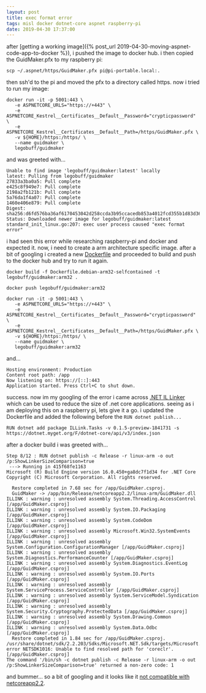 ```yaml
---
layout: post
title: exec format error
tags: misl docker dotnet-core aspnet raspberry-pi
date: 2019-04-30 17:37:00
---
```


after [getting a working image]({% post_url 2019-04-30-moving-aspnet-code-app-to-docker %}), i pushed the image to docker hub. i then copied the GuidMaker.pfx to my raspberry pi:

```
scp ~/.aspnet/https/GuidMaker.pfx pi@pi-portable.local:.
```

then ssh'd to the pi and moved the pfx to a directory called https. now i tried to run my image:

```
docker run -it -p 5001:443 \
   -e ASPNETCORE_URLS="https://+443" \
   -e ASPNETCORE_Kestrel__Certificates__Default__Password="crypticpassword" \
   -e ASPNETCORE_Kestrel__Certificates__Default__Path=/https/GuidMaker.pfx \
   -v ${HOME}/https:/https/ \
   --name guidmaker \
   legobuff/guidmaker
```

and was greeted with...

```
Unable to find image 'legobuff/guidmaker:latest' locally
latest: Pulling from legobuff/guidmaker
27833a3ba0a5: Pull complete 
e425c8f949e7: Pull complete 
2198a2fb121b: Pull complete 
5a76da1f4a07: Pull complete 
1460e406e879: Pull complete 
Digest: sha256:d6fd576ba36af6170453042d258ccda3b95ccacedb853a4012fcd355b1d83d36
Status: Downloaded newer image for legobuff/guidmaker:latest
standard_init_linux.go:207: exec user process caused "exec format error"
```

i had seen this error while researching raspberry-pi and docker and expected it. now, i need to create a arm architecture specific image. after a bit of googling i created a new [Dockerfile](https://github.com/legobuff/docker-tests/blob/master/GuidMaker/Dockerfile.debian-arm32-selfcontained) and proceeded to build and push to the docker hub and try to run it again.

```
docker build -f Dockerfile.debian-arm32-selfcontained -t legobuff/guidmaker:arm32 .

docker push legobuff/guidmaker:arm32

docker run -it -p 5001:443 \
   -e ASPNETCORE_URLS="https://+443" \
   -e ASPNETCORE_Kestrel__Certificates__Default__Password="crypticpassword" \
   -e ASPNETCORE_Kestrel__Certificates__Default__Path=/https/GuidMaker.pfx \
   -v ${HOME}/https:/https/ \
   --name guidmaker \
   legobuff/guidmaker:arm32
```

and...

```
Hosting environment: Production
Content root path: /app
Now listening on: https://[::]:443
Application started. Press Ctrl+C to shut down.
```

success. now im my googling of the error i came across [.NET IL Linker](https://github.com/dotnet/core/blob/master/samples/linker-instructions.md) which can be used to reduce the size of .net core applications. seeing as i am deploying this on a raspberry pi, lets give it a go. i updated the Dockerfile and added the following before the `RUN dotnet publish...`

```
RUN dotnet add package ILLink.Tasks -v 0.1.5-preview-1841731 -s https://dotnet.myget.org/F/dotnet-core/api/v3/index.json
```

after a docker build i was greeted with...

```
Step 8/12 : RUN dotnet publish -c Release -r linux-arm -o out /p:ShowLinkerSizeComparison=true
 ---> Running in 415f68fe1163
Microsoft (R) Build Engine version 16.0.450+ga8dc7f1d34 for .NET Core
Copyright (C) Microsoft Corporation. All rights reserved.

  Restore completed in 7.68 sec for /app/GuidMaker.csproj.
  GuidMaker -> /app/bin/Release/netcoreapp2.2/linux-arm/GuidMaker.dll
ILLINK : warning : unresolved assembly System.Threading.AccessControl [/app/GuidMaker.csproj]
ILLINK : warning : unresolved assembly System.IO.Packaging [/app/GuidMaker.csproj]
ILLINK : warning : unresolved assembly System.CodeDom [/app/GuidMaker.csproj]
ILLINK : warning : unresolved assembly Microsoft.Win32.SystemEvents [/app/GuidMaker.csproj]
ILLINK : warning : unresolved assembly System.Configuration.ConfigurationManager [/app/GuidMaker.csproj]
ILLINK : warning : unresolved assembly System.Diagnostics.PerformanceCounter [/app/GuidMaker.csproj]
ILLINK : warning : unresolved assembly System.Diagnostics.EventLog [/app/GuidMaker.csproj]
ILLINK : warning : unresolved assembly System.IO.Ports [/app/GuidMaker.csproj]
ILLINK : warning : unresolved assembly System.ServiceProcess.ServiceController [/app/GuidMaker.csproj]
ILLINK : warning : unresolved assembly System.ServiceModel.Syndication [/app/GuidMaker.csproj]
ILLINK : warning : unresolved assembly System.Security.Cryptography.ProtectedData [/app/GuidMaker.csproj]
ILLINK : warning : unresolved assembly System.Drawing.Common [/app/GuidMaker.csproj]
ILLINK : warning : unresolved assembly System.Data.Odbc [/app/GuidMaker.csproj]
  Restore completed in 1.84 sec for /app/GuidMaker.csproj.
/usr/share/dotnet/sdk/2.2.203/Sdks/Microsoft.NET.Sdk/targets/Microsoft.NET.CrossGen.targets(48,5): error NETSDK1016: Unable to find resolved path for 'coreclr'. [/app/GuidMaker.csproj]
The command '/bin/sh -c dotnet publish -c Release -r linux-arm -o out /p:ShowLinkerSizeComparison=true' returned a non-zero code: 1
```

and bummer... so a bit of googling and it looks like it [not compatible with netcoreapp2.2](https://github.com/mono/linker/issues/405).
